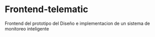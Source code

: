 # Frontend-telematic
Frontend del prototipo del Diseño e implementacion de un sistema de monitoreo inteligente

